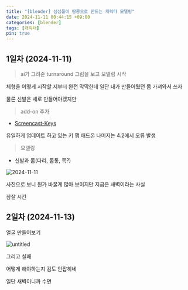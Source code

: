 ```yaml
---
title: "[blender] 심심풀이 땅콩으로 만드는 캐릭터 모델링"
date: 2024-11-11 00:44:15 +09:00
categories: [blender]
tags: [캐릭터]
pin: true
---
```


## 1일차 (2024-11-11)

> ai가 그려준 turnaround 그림을 보고 모델링 시작

체형을 어떻게 시작할 지부터 완전 막막한데 일단 내가 만들어뒀던 몸 가져와서 쓰자

물론 신발은 새로 만들어야겠지만

> add-on 추가

- [Screencast-Keys](https://github.com/nutti/Screencast-Keys)

유일하게 업데이트 하고 있는 키 맵 애드온 나머지는 4.2에서 오류 발생

> 모델링

- 신발과 몸(다리, 몸통, 목?)

![2024-11-11](https://github.com/user-attachments/assets/472c3978-ada7-452a-a884-7b8ed58e820e)

사진으로 보니 뭔가 바꿀게 많아 보이지만 지금은 새벽이라는 사실

잠잘 시간

## 2일차 (2024-11-13)

얼굴 만들어보기

![untitled](https://github.com/user-attachments/assets/bd1eed70-7ed9-40e5-ba75-369c9ca2f3f2)

그리고 실패

어떻게 해야하는지 감도 안잡히네

일단 새벽이니까 수면